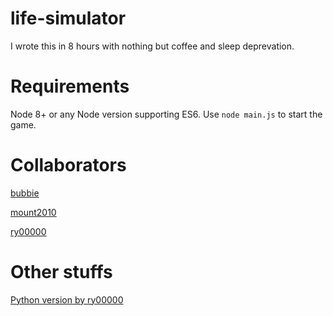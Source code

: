 # life-simulator
I wrote this in 8 hours with nothing but coffee and sleep deprevation.

# Requirements
Node 8+ or any Node version supporting ES6.
Use `node main.js` to start the game.

# Collaborators

[bubbie](https://github.com/bubbie)

[mount2010](https://github.com/mount2010)

[ry00000](https://github.com/ry00000)

# Other stuffs

[Python version by ry00000](https://github.com/ry00000/PyLife)
